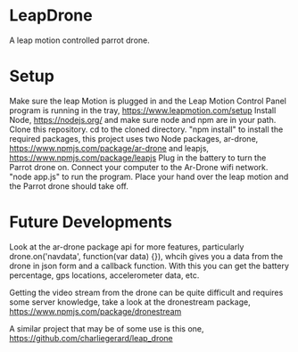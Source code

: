 # LeapDrone
A leap motion controlled parrot drone.

# Setup
Make sure the leap Motion is plugged in and the Leap Motion Control Panel program is running in the tray, https://www.leapmotion.com/setup
Install Node, https://nodejs.org/ and make sure node and npm are in your path.
Clone this repository.
cd to the cloned directory.
"npm install" to install the required packages, this project uses two Node packages, ar-drone, https://www.npmjs.com/package/ar-drone and leapjs, https://www.npmjs.com/package/leapjs
Plug in the battery to turn the Parrot drone on.
Connect your computer to the Ar-Drone wifi network.
"node app.js" to run the program.
Place your hand over the leap motion and the Parrot drone should take off.

# Future Developments
Look at the ar-drone package api for more features, particularly drone.on('navdata', function(var data) {}), whcih gives you a data from the drone in json form and a callback function. With this you can get the battery percentage, gps locations, accelerometer data, etc.

Getting the video stream from the drone can be quite difficult and requires some server knowledge, take a look at the dronestream package, https://www.npmjs.com/package/dronestream

A similar project that may be of some use is this one, https://github.com/charliegerard/leap_drone
